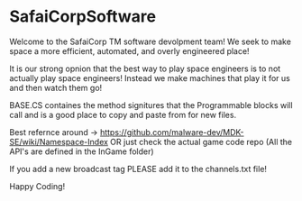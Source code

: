 # SafaiCorpSoftware
Welcome to the SafaiCorp TM software devolpment team! We seek to make space a more efficient, automated, and overly engineered place! 

It is our strong opnion that the best way to play space engineers is to not actually play space engineers! Instead we make machines
that play it for us and then watch them go!

BASE.CS containes the method signitures that the Programmable blocks will call and is a good place to copy and paste from for new files.

Best refernce around -> https://github.com/malware-dev/MDK-SE/wiki/Namespace-Index OR just check the actual game code repo (All the API's 
are defined in the InGame folder)

If you add a new broadcast tag PLEASE add it to the channels.txt file!

Happy Coding!
